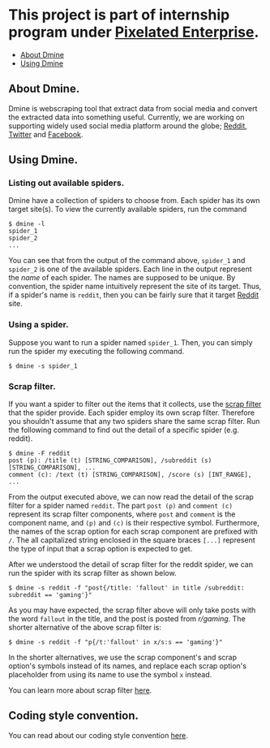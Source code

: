 # This project is part of internship program under [Pixelated Enterprise](http://www.pixelated.asia).

- [About Dmine](https://github.com/amirulmenjeni/dmine/blob/master/README.md#about-dmine)
- [Using Dmine](https://github.com/amirulmenjeni/dmine/blob/master/README.md#using-dmine)

## About Dmine.

Dmine is webscraping tool that extract data from social media and convert the extracted data into something useful. Currently, we are working on supporting widely used social media platform around the globe; [Reddit](http://www.reddit.com), [Twitter](http://www.twitter.com) and [Facebook](http://www.facebook.com). 

## Using Dmine.

### Listing out available spiders.
Dmine have a collection of spiders to choose from. Each spider has its own target site(s). To view the currently available spiders, run the command

    $ dmine -l
    spider_1
    spider_2
    ...
    
You can see that from the output of the command above, `spider_1` and `spider_2` is one of the available spiders. Each line in the output represent the _name_ of each spider. The names are supposed to be unique.
By convention, the spider name intuitively represent the site of its target. Thus, if a spider's name is `reddit`, then you can be fairly sure that it target [Reddit](http://www.reddit.com) site.

### Using a spider.

Suppose you want to run a spider named `spider_1`. Then, you can simply run the spider my executing the
following command.

    $ dmine -s spider_1
    
### Scrap filter.

If you want a spider to filter out the items that it collects, use the [scrap filter](https://github.com/amirulmenjeni/dmine/wiki/Scrap-Filter) that the spider provide. Each spider employ its own scrap filter. Therefore you shouldn't assume that any two spiders share the same scrap filter. Run the following command
to find out the detail of a specific spider (e.g. reddit).

    $ dmine -F reddit
   	post (p): /title (t) [STRING_COMPARISON], /subreddit (s) [STRING_COMPARISON], ...
    comment (c): /text (t) [STRING_COMPARISON], /score (s) [INT_RANGE], ...
    
From the output executed above, we can now read the detail of the scrap filter for a spider named `reddit`.
The part `post (p)` and `comment (c)` represent its scrap filter components, where `post` and `comment` is the 
component name, and `(p)` and `(c)` is their respective symbol. Furthermore, the names of the scrap option for each scrap component are prefixed with `/`. The all capitalized string enclosed in the square braces `[...]` represent the type of input that a scrap option is expected to get.

After we understood the detail of scrap filter for the reddit spider, we can run the spider with its scrap filter as shown below.

    $ dmine -s reddit -f "post{/title: 'fallout' in title /subreddit: subreddit == 'gaming'}"
    
As you may have expected, the scrap filter above will only take posts with the word `fallout` in the title,
and the post is posted from _r/gaming_. The shorter alternative of the above scrap filter is:

    $ dmine -s reddit -f "p{/t:'fallout' in x/s:s == 'gaming'}"

In the shorter alternatives, we use the scrap component's and scrap option's symbols instead of its names, and
replace each scrap option's placeholder from using its name to use the symbol `x` instead.

You can learn more about scrap filter [here](https://github.com/amirulmenjeni/dmine/wiki/Scrap-Filter).

## Coding style convention.

You can read about our coding style convention [here](Coding-Convention).

